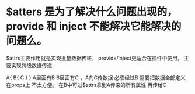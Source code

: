 

# $atters 是为了解决什么问题出现的，provide 和 inject 不能解决它能解决的问题么。

  $attrs主要作用就是实现批量数据传递， provide/inject更适合在插件中使用，
  主要实现跨级数据传递

  A{
      B{
          C
      }
  }
  A里面有B B里面有C ，A向C传数据 必须经过B 需要把数据全部定义在props上 不太方便。
  在B中可过$attrs拿到A传来的所有属性 再传给C